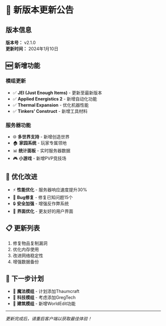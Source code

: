 # 🎉 新版本更新公告

## 版本信息
**版本号：** v2.1.0  
**更新时间：** 2024年1月10日

## 🆕 新增功能

### 模组更新
- ✅ **JEI (Just Enough Items)** - 更新至最新版本
- ✅ **Applied Energistics 2** - 新增自动化功能
- ✅ **Thermal Expansion** - 优化机器性能
- ✅ **Tinkers' Construct** - 新增工具材料

### 服务器功能
- 🌐 **多世界支持** - 新增创造世界
- 🏠 **家园系统** - 玩家专属领地
- 📊 **统计面板** - 实时服务器数据
- 🎮 **小游戏** - 新增PVP竞技场

## 🔧 优化改进
- ⚡ **性能优化** - 服务器响应速度提升30%
- 🐛 **Bug修复** - 修复已知问题15个
- 🔒 **安全加强** - 增强反作弊系统
- 📱 **界面优化** - 更友好的用户界面

## 📋 更新列表
1. 修复物品复制漏洞
2. 优化内存使用
3. 改进网络稳定性
4. 增强数据备份

## 🎯 下一步计划
- 🔮 **魔法模组** - 计划添加Thaumcraft
- 🚀 **科技模组** - 考虑添加GregTech
- 🎨 **建筑模组** - 新增WorldEdit功能

---
*更新完成后，请重启客户端以获取最佳体验！*

